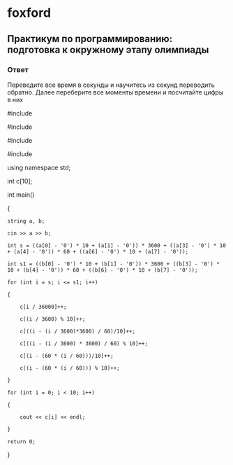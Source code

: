 # foxford
## Практикум по программированию: подготовка к окружному этапу олимпиады ##
### Ответ ###
Переведите все время в секунды и научитесь из секунд переводить обратно. Далее переберите все моменты времени и посчитайте цифры в них

#include <algorithm>

#include <iostream>

#include <set>

#include<string>

 

using namespace std;

int c[10];

 

int main()

{

    string a, b;

    cin >> a >> b;

    int s = ((a[0] - '0') * 10 + (a[1] - '0')) * 3600 + ((a[3] - '0') * 10 + (a[4] - '0')) * 60 + ((a[6] - '0') * 10 + (a[7] - '0'));

    int s1 = ((b[0] - '0') * 10 + (b[1] - '0')) * 3600 + ((b[3] - '0') * 10 + (b[4] - '0')) * 60 + ((b[6] - '0') * 10 + (b[7] - '0'));

    for (int i = s; i <= s1; i++)

    {

        c[i / 36000]++;

        c[(i / 3600) % 10]++;

        c[((i - (i / 3600)*3600) / 60)/10]++;

        c[((i - (i / 3600) * 3600) / 60) % 10]++;

        c[(i - (60 * (i / 60)))/10]++;

        c[(i - (60 * (i / 60))) % 10]++;

    }

    for (int i = 0; i < 10; i++)

    {

        cout << c[i] << endl;

    }

    return 0;

}

 